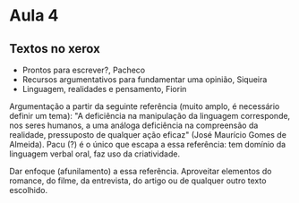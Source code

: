 Aula 4
======

Textos no xerox
---------------

- Prontos para escrever?, Pacheco
- Recursos argumentativos para fundamentar uma opinião, Siqueira
- Linguagem, realidades e pensamento, Fiorin

Argumentação a partir da seguinte referência (muito amplo, é necessário definir um tema): "A deficiência na manipulação da linguagem corresponde, nos seres humanos, a uma análoga deficiência na compreensão da realidade, pressuposto de qualquer ação eficaz" (José Maurício Gomes de Almeida). Pacu (?) é o único que escapa a essa referência: tem domínio da linguagem verbal oral, faz uso da criatividade.

Dar enfoque (afunilamento) a essa referência. Aproveitar elementos do romance, do filme, da entrevista, do artigo ou de qualquer outro texto escolhido.
